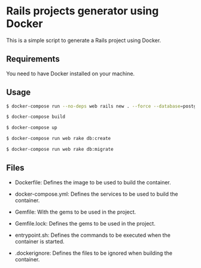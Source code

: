 # Rails projects generator using Docker

This is a simple script to generate a Rails project using Docker.

## Requirements

You need to have Docker installed on your machine.

## Usage

```bash
$ docker-compose run --no-deps web rails new . --force --database=postgresql
```

```bash
$ docker-compose build
```

```bash
$ docker-compose up
```

```bash
$ docker-compose run web rake db:create
```

```bash
$ docker-compose run web rake db:migrate
```

## Files

* Dockerfile: Defines the image to be used to build the container.

* docker-compose.yml: Defines the services to be used to build the container.

* Gemfile: With the gems to be used in the project.

* Gemfile.lock: Defines the gems to be used in the project.

* entrypoint.sh: Defines the commands to be executed when the container is started.

* .dockerignore: Defines the files to be ignored when building the container.

